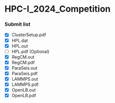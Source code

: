 # HPC-I_2024_Competition

### Submit list
- [x] ClusterSetup.pdf
- [x] HPL.dat
- [x] HPL.out
- [ ] HPL.pdf (Optional)
- [x] RegCM.out
- [x] RegCM.pdf
- [x] ParaSeis.out
- [x] ParaSeis.pdf
- [x] LAMMPS.out
- [x] LAMMPS.pdf
- [x] OpenLB.out
- [x] OpenLB.pdf
